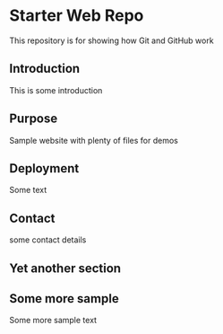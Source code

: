 # Starter Web Repo

This repository is for showing how Git and GitHub work

## Introduction
This is some introduction

## Purpose

Sample website with plenty of files for demos

## Deployment

Some text

## Contact
some contact details

## Yet another section

## Some more sample
Some more sample text
